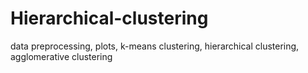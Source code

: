 # Hierarchical-clustering
data preprocessing, plots, k-means clustering, hierarchical clustering, agglomerative clustering
